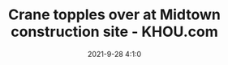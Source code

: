 ---
"title": "Crane topples over at Midtown construction site - KHOU.com"
"date": "2021-9-28 4:1:0"
"feed_name": "GOOGLENEWSCONSTRUCTION"
"feed_website": "https://news.google.com/search?q=construction%2Bincident&hl=en-US&gl=US&ceid=US:en"
"feed_rss": "https://news.google.com/rss/search?q=construction%2Bincident&hl=en-US&gl=US&ceid=US:en"
"link": "https://www.khou.com/article/news/local/crane-falls-midtown-houston-construction-site/285-870c3ac5-1b29-48ce-b9b7-2064d33fad5b"
"file": "_posts/2021-1-1-cc34f7815e38c7fe52b94bdcdf065df0a3079d8c.md"
"accident": "1"
"drilling": "0"
"dead": "0"
"injured": "0"
"where": "unknown site"
"place": "unknown place"
---